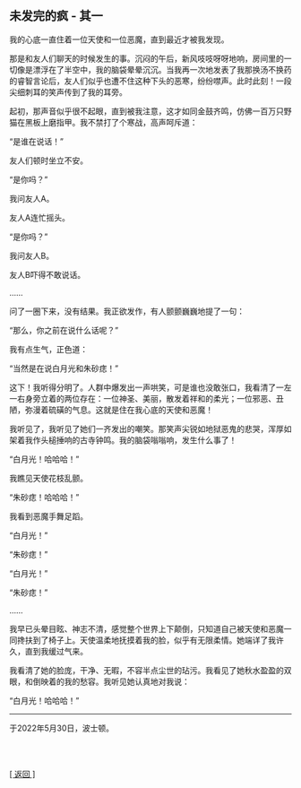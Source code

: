 ## 未发完的疯 - 其一

我的心底一直住着一位天使和一位恶魔，直到最近才被我发现。

那是和友人们聊天的时候发生的事。沉闷的午后，新风吱吱呀呀地响，房间里的一切像是漂浮在了半空中，我的脑袋晕晕沉沉。当我再一次地发表了我那换汤不换药的睿智言论后，友人们似乎也遭不住这种下头的恶寒，纷纷噤声。此时此刻！一段尖细刺耳的笑声传到了我的耳旁。

起初，那声音似乎很不起眼，直到被我注意，这才如同金鼓齐鸣，仿佛一百万只野猫在黑板上磨指甲。我不禁打了个寒战，高声呵斥道：

“是谁在说话！”

友人们顿时坐立不安。

“是你吗？”

我问友人A。

友人A连忙摇头。

“是你吗？”

我问友人B。

友人B吓得不敢说话。

……

问了一圈下来，没有结果。我正欲发作，有人颤颤巍巍地提了一句：

“那么，你之前在说什么话呢？”

我有点生气，正色道：

“当然是在说白月光和朱砂痣！”

这下！我听得分明了。人群中爆发出一声哄笑，可是谁也没敢张口，我看清了一左一右身旁立着的两位存在：一位神圣、美丽，散发着祥和的柔光；一位邪恶、丑陋，弥漫着硫磺的气息。这就是住在我心底的天使和恶魔！

我听见了，我听见了她们一齐发出的嘲笑。那笑声尖锐如地狱恶鬼的悲哭，浑厚如架着我作头槌捶响的古寺钟鸣。我的脑袋嗡嗡响，发生什么事了！

“白月光！哈哈哈！”

我瞧见天使花枝乱颤。

“朱砂痣！哈哈哈！”

我看到恶魔手舞足蹈。

“白月光！”

“朱砂痣！”

“白月光！”

“朱砂痣！”

……

我早已头晕目眩、神志不清，感觉整个世界上下颠倒，只知道自己被天使和恶魔一同搀扶到了椅子上。天使温柔地抚摸着我的脸，似乎有无限柔情。她端详了我许久，直到我缓过气来。

我看清了她的脸庞，干净、无暇，不容半点尘世的玷污。我看见了她秋水盈盈的双眼，和倒映着的我的愁容。我听见她认真地对我说：

“白月光！哈哈哈！”

------

于2022年5月30日，波士顿。

<br>

<br>

[[ 返回 ]](../../../sites/proses/未发完的疯.md)

